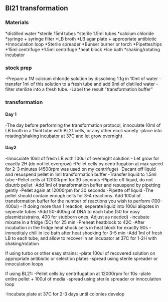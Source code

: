 ## Bl21 transformation

### Materials

  *distilled water
  *sterile 15ml tubes
  *sterile 1.5ml tubes
  *calcium chloride
  *syringe + syringe filter
  *LB broth
  *LB agar plate + appropriate antibiotic 
  *Innoculation loop
  *Sterile spreader
  *Bunser burner or torch
  *Pipettes/tips
  *15ml centrifuge
  *1.5ml centrifuge
  *heat block
  *Ice bath
  *shaking/rotating incubator


### stock prep

  -Prepare a 1M calcium chloride solution by dissolving 1.1g in 10ml of water
  -transfer 1ml of this solution to a fresh tube and add 9ml of distilled water
  -filter sterilize into a fresh tube. 
  -Label the result "transformation buffer"

### transformation

#### Day 1
  -The day before performing the transformation protocol, innoculate 10ml of LB broth in a 15ml tube with BL21 cells, or any other ecoli variety
  -place into rotating/shaking incubator at 37C and let grow overnight

#### Day2
  -Innoculate 10ml of fresh LB with 100ul of overnight solution
    - Let grow for exactly 2H (do not let overgrow)
  -Pellet cells by centrifugation at max speed for 2-3 minutes (4500rpm was used on my centrifuge)
  -Decant off liquid and resuspend pellet in 1ml transformation buffer
  -Transfer liquid to 1.5ml tube
  -Pellet cells at 12000rpm for 30 seconds
  -Pipette off liquid, do not disutrb pellet
  -Add 1ml of transformation buffer and resuspend by pipetting gently
  -Pellet again at 12000rpm for 30 seconds
  -Pipette off liquid
  -The pellet should contain enough cells for 3-4 reactions. Add 100ul of transformation buffer for the number of reactions you wish to perform (100-400ul)
    - If doing more than 1 reaction, seperate liquid into 100ul aliqotes in seperate tubes
  -Add 50-400ug of DNA to each tube (50 for easy plasmids/strains, 400 for stubborn ones. Adjust as needed)
  -incubate mixutre in a fridge (5C) for 25 min
  -Preheat heatblock to 42C
  -After incubation in the fridge heat shock cells in heat block for exactly 90s
  -immeditaly chill in ice bath after heat shocking for 3-5 min
  -Add 1ml of fresh LB to each tube, and allow to recover in an incubator at 37C for 1-2H with shaking/rotation

If using turbo or other easy strains:
  -plate 100ul of recovered solution on appropriate antibiotic or selection plates
  -spread using sterile spreader or innoculation loops

If using BL21:
  -Pellet cells by centrifugation at 12000rpm for 10s
  -plate entire pellet + 100ul of media
  -spread using sterile spreader or innoculation loop

  -Incubate plate at 37C for 2-3 days until colonies develop
